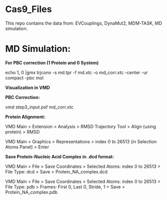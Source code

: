 # Cas9_Files
This repo contains the data from: 
EVCouplings, 
DynaMut2, 
MDM-TASK,
MD simulation.

# MD Simulation:
**For PBC correction (1 Protein and 0 System)**

echo 1, 0 |gmx trjconv -s md.tpr -f md.xtc -o md_corr.xtc -center -ur compact -pbc mol


****Visualization in VMD****

**PBC Correction:**

vmd step3_input.psf md_corr.xtc

**Protein Alignment:**

VMD Main > Extension > Analysis > RMSD Trajectory Tool > Align (using protein) > RMSD

VMD Main > Graphics > Representations > index 0 to 26513 (in Selection Atoms Panel) > Enter

**Save Protein-Nucleic Acid Complex in .dcd format:**

VMD Main > File > Save Coordinates > Selected Atoms: index 0 to 26513 > File Type: dcd > Save > Protein_NA_complex.dcd

VMD Main > File > Save Coordinates > Selected Atoms: index 0 to 26513 > File Type: pdb > Frames: First 0, Last 0, Stride, 1 > Save > Protein_NA_complex.pdb
